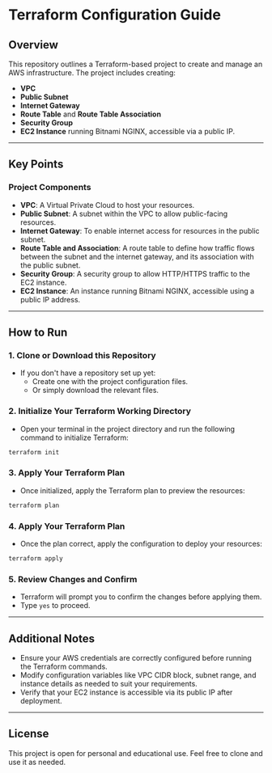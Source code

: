 # Terraform Configuration Guide

## Overview

This repository outlines a Terraform-based project to create and manage an AWS infrastructure. The project includes creating:

- **VPC**
- **Public Subnet**
- **Internet Gateway**
- **Route Table** and **Route Table Association**
- **Security Group**
- **EC2 Instance** running Bitnami NGINX, accessible via a public IP.

---

## Key Points

### Project Components

- **VPC**: A Virtual Private Cloud to host your resources.
- **Public Subnet**: A subnet within the VPC to allow public-facing resources.
- **Internet Gateway**: To enable internet access for resources in the public subnet.
- **Route Table and Association**: A route table to define how traffic flows between the subnet and the internet gateway, and its association with the public subnet.
- **Security Group**: A security group to allow HTTP/HTTPS traffic to the EC2 instance.
- **EC2 Instance**: An instance running Bitnami NGINX, accessible using a public IP address.

---

## How to Run

### 1. Clone or Download this Repository

- If you don't have a repository set up yet:
  - Create one with the project configuration files.
  - Or simply download the relevant files.

### 2. Initialize Your Terraform Working Directory

- Open your terminal in the project directory and run the following command to initialize Terraform:

```bash
terraform init
```

### 3. Apply Your Terraform Plan

- Once initialized, apply the Terraform plan to preview the resources:

```bash
terraform plan
```

### 4. Apply Your Terraform Plan

- Once the plan correct, apply the configuration to deploy your resources:

```bash
terraform apply
```

### 5. Review Changes and Confirm

- Terraform will prompt you to confirm the changes before applying them.
- Type `yes` to proceed.

---

## Additional Notes

- Ensure your AWS credentials are correctly configured before running the Terraform commands.
- Modify configuration variables like VPC CIDR block, subnet range, and instance details as needed to suit your requirements.
- Verify that your EC2 instance is accessible via its public IP after deployment.

---

## License

This project is open for personal and educational use. Feel free to clone and use it as needed.
